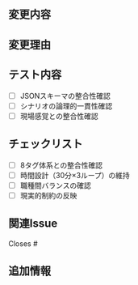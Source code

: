 ## 変更内容
<!-- 何を変更したかを説明してください -->

## 変更理由
<!-- なぜこの変更が必要かを説明してください -->

## テスト内容
- [ ] JSONスキーマの整合性確認
- [ ] シナリオの論理的一貫性確認
- [ ] 現場感覚との整合性確認

## チェックリスト
- [ ] 8タグ体系との整合性確認
- [ ] 時間設計（30分×3ループ）の維持
- [ ] 職種間バランスの確認
- [ ] 現実的制約の反映

## 関連Issue
<!-- 関連するIssue番号があれば記載 -->
Closes #

## 追加情報
<!-- 補足があれば記載してください -->
